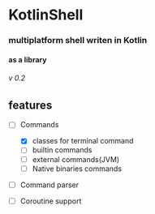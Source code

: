# KotlinShell
### multiplatform **shell** writen in **Kotlin**
#### as a library

###### v 0.2

## features

- [ ] Commands
   - [X] classes for terminal command
   - [ ] builtin commands
   - [ ] external commands(JVM)
   - [ ] Native binaries commands
- [ ] Command parser
- [ ] Coroutine support

